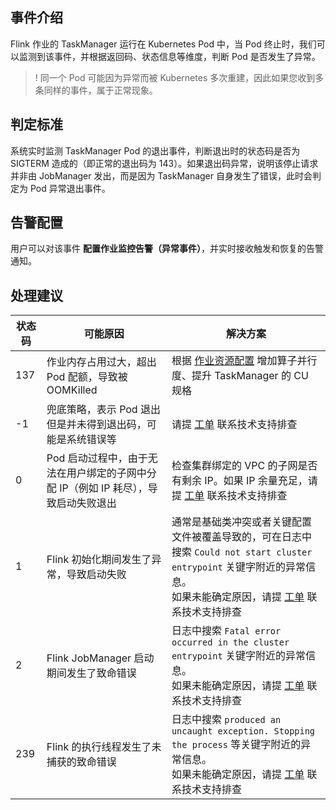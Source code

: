 ## 事件介绍
Flink 作业的 TaskManager 运行在 Kubernetes Pod 中，当 Pod 终止时，我们可以监测到该事件，并根据返回码、状态信息等维度，判断 Pod 是否发生了异常。
> !
> 同一个 Pod 可能因为异常而被 Kubernetes 多次重建，因此如果您收到多条同样的事件，属于正常现象。
> 
## 判定标准
系统实时监测 TaskManager Pod 的退出事件，判断退出时的状态码是否为 SIGTERM 造成的（即正常的退出码为 143）。如果退出码异常，说明该停止请求并非由 JobManager 发出，而是因为 TaskManager 自身发生了错误，此时会判定为 Pod 异常退出事件。

## 告警配置
用户可以对该事件 **配置作业监控告警（异常事件）**，并实时接收触发和恢复的告警通知。

## 处理建议
| 状态码 | 可能原因                                                     | 解决方案                                                     |
| ------ | ------------------------------------------------------------ | ------------------------------------------------------------ |
| 137    | 作业内存占用过大，超出 Pod 配额，导致被 OOMKilled            | 根据 [作业资源配置](https://cloud.tencent.com/document/product/849/57772) 增加算子并行度、提升 TaskManager 的 CU 规格 |
| -1     | 兜底策略，表示 Pod 退出但是并未得到退出码，可能是系统错误等  | 请提 [工单](https://console.cloud.tencent.com/workorder) 联系技术支持排查 |
| 0      | Pod 启动过程中，由于无法在用户绑定的子网中分配 IP（例如 IP 耗尽），导致启动失败退出 | 检查集群绑定的 VPC 的子网是否有剩余 IP。如果 IP 余量充足，请提 [工单](https://console.cloud.tencent.com/workorder) 联系技术支持排查 |
| 1      | Flink 初始化期间发生了异常，导致启动失败                     | 通常是基础类冲突或者关键配置文件被覆盖导致的，可在日志中搜索 `Could not start cluster entrypoint` 关键字附近的异常信息。<br>如果未能确定原因，请提 [工单](https://console.cloud.tencent.com/workorder) 联系技术支持排查 |
| 2      | Flink JobManager 启动期间发生了致命错误                      | 日志中搜索 `Fatal error occurred in the cluster entrypoint` 关键字附近的异常信息。<br>如果未能确定原因，请提 [工单](https://console.cloud.tencent.com/workorder) 联系技术支持排查 |
| 239    | Flink 的执行线程发生了未捕获的致命错误                       | 日志中搜索 `produced an uncaught exception. Stopping the process` 等关键字附近的异常信息。<br>如果未能确定原因，请提 [工单](https://console.cloud.tencent.com/workorder) 联系技术支持排查 |
